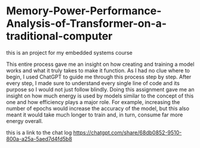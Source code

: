 # Memory-Power-Performance-Analysis-of-Transformer-on-a-traditional-computer
this is an project for my embedded systems course

This entire process gave me an insight on how creating and training a model works and what it truly takes to make it function. As I had no clue where to begin, I used ChatGPT to guide me through this process step by step. After every step, I made sure to understand every single line of code and its purpose so I would not just follow blindly. Doing this assignment gave me an insight on how much energy is used by models similar to the concept of this one and how efficiency plays a major role. For example, increasing the number of epochs would increase the accuracy of the model, but this also meant it would take much longer to train and, in turn, consume far more energy overall. 

this is a link to the chat log 
https://chatgpt.com/share/68db0852-9510-800a-a25a-5aed7d4fd5b8
